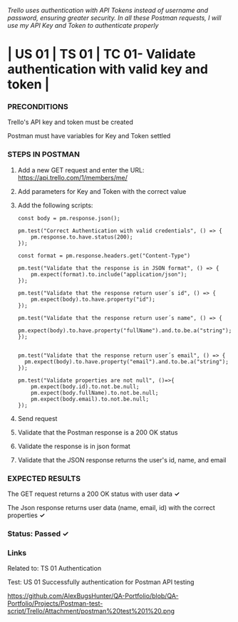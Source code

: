 *Trello uses authentication with API Tokens instead of username and password, ensuring greater security. In all these Postman requests, I will use my API Key and Token to authenticate properly*

# | US 01 | TS 01 | TC 01- Validate authentication with valid key and token | #

### PRECONDITIONS ###

Trello's API key and token must be created

Postman must have variables for Key and Token settled

### STEPS IN POSTMAN ###

1. Add a new GET request and enter the URL: https://api.trello.com/1/members/me/
2. Add parameters for Key and Token with the correct value
3. Add the following scripts:
   
       const body = pm.response.json();

       pm.test("Correct Authentication with valid credentials", () => {
           pm.response.to.have.status(200);
       });

       const format = pm.response.headers.get("Content-Type")

       pm.test("Validate that the response is in JSON format", () => {
           pm.expect(format).to.include("application/json");
       });

       pm.test("Validate that the response return user´s id", () => {
           pm.expect(body).to.have.property("id");
       });

       pm.test("Validate that the response return user´s name", () => {
           pm.expect(body).to.have.property("fullName").and.to.be.a("string");
       });


       pm.test("Validate that the response return user´s email", () => {
         pm.expect(body).to.have.property("email").and.to.be.a("string");
       });

       pm.test("Validate properties are not null", ()=>{
           pm.expect(body.id).to.not.be.null;
           pm.expect(body.fullName).to.not.be.null;
           pm.expect(body.email).to.not.be.null;
       });

3. Send request
4. Validate that the Postman response is a 200 OK status
5. Validate the response is in json format
6. Validate that the JSON response returns the user's id, name, and email
   
### EXPECTED RESULTS ###

The GET request returns a 200 OK status with user data       **✓**

The Json response returns user data (name, email, id) with the correct properties       **✓**

### Status: Passed ✓ ###

### Links ###

Related to: TS 01 Authentication

Test: US 01 Successfully authentication for Postman API testing

https://github.com/AlexBugsHunter/QA-Portfolio/blob/QA-Portfolio/Projects/Postman-test-script/Trello/Attachment/postman%20test%201%20.png
